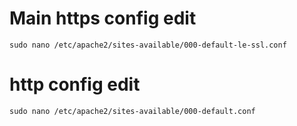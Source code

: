 # Main https config edit
`sudo nano /etc/apache2/sites-available/000-default-le-ssl.conf`

# http config edit

`sudo nano /etc/apache2/sites-available/000-default.conf`
